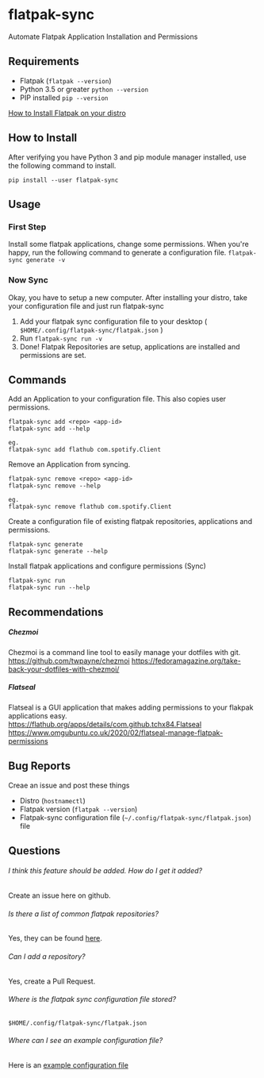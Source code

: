 # flatpak-sync
Automate Flatpak Application Installation and Permissions

## Requirements 

* Flatpak (```flatpak --version```)
* Python 3.5 or greater ```python --version```
* PIP installed ```pip --version```

[How to Install Flatpak on your distro](https://flatpak.org/setup/)

## How to Install

After verifying you have Python 3 and pip module manager installed, use the
following command to install.
```
pip install --user flatpak-sync
```

## Usage

### First Step

Install some flatpak applications, change some permissions. When you're happy, run the following command to generate a configuration file.
`flatpak-sync generate -v`

### Now Sync

Okay, you have to setup a new computer. After installing your distro, take your configuration file and just run flatpak-sync

1. Add your flatpak sync configuration file to your desktop ( `$HOME/.config/flatpak-sync/flatpak.json` )
2. Run `flatpak-sync run -v`
3. Done! Flatpak Repositories are setup, applications are installed and permissions are set.

## Commands

Add an Application to your configuration file. This also copies user permissions.
```
flatpak-sync add <repo> <app-id>
flatpak-sync add --help

eg.
flatpak-sync add flathub com.spotify.Client
```

Remove an Application from syncing.
```
flatpak-sync remove <repo> <app-id>
flatpak-sync remove --help

eg.
flatpak-sync remove flathub com.spotify.Client
```

Create a configuration file of existing flatpak repositories, applications and permissions.
```
flatpak-sync generate
flatpak-sync generate --help
```

Install flatpak applications and configure permissions (Sync)
```
flatpak-sync run
flatpak-sync run --help
```


## Recommendations

##### Chezmoi
Chezmoi is a command line tool to easily manage your dotfiles with git. 
https://github.com/twpayne/chezmoi
https://fedoramagazine.org/take-back-your-dotfiles-with-chezmoi/

##### Flatseal
Flatseal is a GUI application that makes adding permissions to your flakpak applications easy.
https://flathub.org/apps/details/com.github.tchx84.Flatseal
https://www.omgubuntu.co.uk/2020/02/flatseal-manage-flatpak-permissions

## Bug Reports

Creae an issue and post these things
* Distro (`hostnamectl`)
* Flatpak version (`flatpak --version`)
* Flatpak-sync configuration file (`~/.config/flatpak-sync/flatpak.json`) file

## Questions

###### I think this feature should be added. How do I get it added?

Create an issue here on github.

###### Is there a list of common flatpak repositories?

Yes, they can be found [here](https://github.com/jeteokeeffe/flatpak-sync/blob/master/data/common-repos.json).

###### Can I add a repository?

Yes, create a Pull Request.

###### Where is the flatpak sync configuration file stored?

`$HOME/.config/flatpak-sync/flatpak.json`

###### Where can I see an example configuration file?

Here is an [example configuration file](https://github.com/jeteokeeffe/flatpak-sync/blob/master/data/flatpak-example.json)

